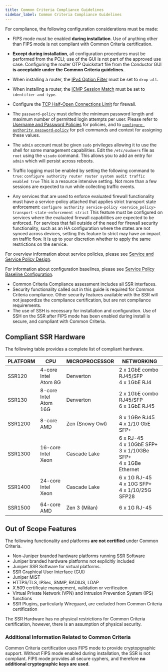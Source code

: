 ```yaml
---
title: Common Criteria Compliance Guidelines
sidebar_label: Common Criteria Compliance Guidelines
---
```


For compliance, the following configuration considerations must be made:
 
- FIPS mode must be enabled **during installation**. Use of anything other than FIPS mode is not compliant with Common Criteria certification.
- **Except during installation**, all configuration procedures must be performed from the PCLI; use of the GUI is not part of the approved use case. Configuring the router OTP Quickstart file from the Conductor GUI **is acceptable under the Common Criteria guidelines**.
- When installing a router, the [IPv4 Option Filter](cc_fips_sec_firewall_filtering.md#ipv4-option-filtering) must be set to `drop-all`.
- When installing a router, the [ICMP Session Match](cc_fips_sec_firewall_filtering.md#from-the-command-line) must be set to `identifier-and-type`.
- Configure the [TCP Half-Open Connections Limit](cc_fips_sec_firewall_filtering.md#tcp-half-open-connection-limit) for firewall.
- The `password-policy` must define the minimum password length and maximum number of permitted login attempts per user. Please refer to [Username and Password Policies](cc_fips_config_password_policies.md) for policies, and to [`configure authority password-policy`](https://www.juniper.net/documentation/us/en/software/session-smart-router/docs/config_command_guide#configure-authority-password-policy) for pcli commands and context for assigning these values.
- The `admin` account must be given `sudo` privileges allowing it to use the shell for some management capabilities. Edit the `/etc/sudoers` file as `root` using the `visudo` command. This allows you to add an entry for `admin` which will persist across reboots.
- Traffic logging must be enabled by setting the following command to `true`: `configure authority router router system audit traffic enabled true`
 This is a resource intensive setting. Not more than a few sessions are expected to run while collecting traffic events.

- Any services that are used to enforce evaluated firewall functionality must have a service-policy attached that applies strict transport state enforcement:
 `configure authority service-policy <service_policy> transport-state-enforcement strict`
 This feature must be configured on services where the evaluated firewall capabilities are expected to be enforced. For services that fall outside of the need for firewall security functionality, such as an HA configuration where the states are not synced across devices, setting this feature to strict may have an impact on traffic flow. It is up to your discretion whether to apply the same restrictions on the service. 

 For overview information about service policies, please see [Service and Service Policy Design](https://www.juniper.net/documentation/us/en/software/session-smart-router/docs/bcp_service_and_service_policy_design). 

 For information about configuration baselines, please see [Service Policy Baseline Configuration](https://www.juniper.net/documentation/us/en/software/session-smart-router/docs/bcp_service-policy_defaults).

- Common Criteria Compliance assessment includes all SSR interfaces.
- Security functionality called out in this guide is required for Common Criteria compliance. Other security features available with the SSR will not jeapordize the compliance certification, but are not compliance requirements. 
- The use of SSH is necessary for installation and configuration. Use of SSH on the SSR after FIPS mode has been enabled during install is secure, and compliant with Common Criteria.   

## Compliant SSR Hardware

The following table provides a complete list of compliant hardware. 

| PLATFORM | CPU | MICROPROCESSOR | NETWORKING |
| --- | --- | --- | --- |
| SSR120 | 4-core Intel Atom 8G | Denverton | 2 x 1GbE combo RJ45/SFP <br/>4 x 1GbE RJ4 |
| SSR130 | 8-core Intel Atom 16G | Denverton | 2 x 1GbE combo RJ45/SFP <br/>6 x 1GbE RJ45 |
| SSR1200 | 8-core AMD | Zen (Snowy Owl) | 8 x 1GBe RJ45 <br/>4 x 1/10 GbE SFP+ |
| SSR1300 | 16-core Intel Xeon | Cascade Lake | 6 x RJ-45 <br/>4 x 10GbE SFP+ <br/>3 x 1/10GBe SFP+ <br/>4 x 1GBe Ethernet |
| SSR1400 | 24-core Intel Xeon | Cascade Lake | 6 x 1G RJ-45 <br/>4 x 10G SFP+ <br/>4 x 1/10/25G SFP28 |
| SSR1500 | 64-core AMD | Zen 3 (Milan) | 6 x 1G RJ-45 |

## Out of Scope Features

The following functionality and platforms **are not certified** under Common Criteria.

- Non-Juniper branded hardware platforms running SSR Software
- Juniper branded hardware platforms not explicitly included
- Juniper SSR Software for virtual platforms.
- SSR Graphical User Interface (GUI) 
- Juniper MIST
- HTTPS/TLS, IPSec, SNMP, RADIUS, LDAP
- X.509 certificate management, validation or verification
- Virtual Private Network (VPN) and Intrusion Prevention System (IPS) functions
- SSR Plugins, particularly Wireguard, are excluded from Common Criteria certification 

The SSR Hardware has no physical restrictions for Common Criteria certification, however, there is an assumption of physical security.

### Additional Information Related to Common Criteria

Common Criteria certification uses FIPS mode to provide cryptopgraphic support. Without FIPS mode enabled during installation, the SSR is not compliant. FIPS mode provides all secure cyphers, and therefore **no additional cryptographic keys are used**. 

